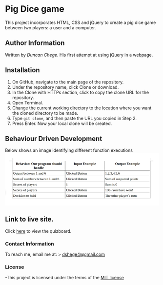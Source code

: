 # Pig Dice game

This project incorporates HTML, CSS and jQuery to create a pig dice game between
two players: a user and a computer.

## Author Information
Written by *Duncan Chege*. His first attempt at using jQuery in a webpage.

## Installation

1. On GitHub, navigate to the main page of the repository.
2. Under the repository name, click Clone or download.
3. In the Clone with HTTPs section, click to copy the clone URL for the repository.
4. Open Terminal.
5. Change the current working directory to the location where you want the cloned directory to be made.
6. Type `git clone`, and then paste the URL you copied in Step 2.
7. Press Enter. Now your local clone will be created.

## Behaviour Driven Development

Below shows an image identifying different function executions
![Image](images/readme.jpg)

## Link to live site.
Click [here](https://dunyung1.github.io/pigdice/) to view the quizboard.

### Contact Information

To reach me, email me at: > dshege4@gmail.com


### License

-This project is licensed under the terms of the [MIT license](https://github.com/dunyung1/Web-work/blob/master/MIT%20License)
